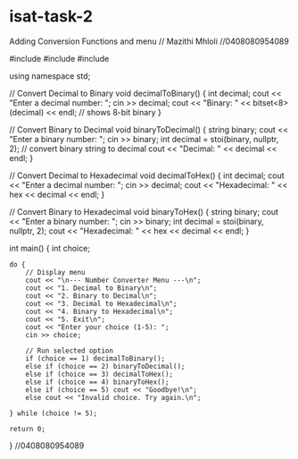 # isat-task-2
Adding Conversion Functions and menu
// Mazithi Mhloli
//0408080954089

#include <iostream>
#include <string>
#include <bitset>

using namespace std;

// Convert Decimal to Binary
void decimalToBinary() {
    int decimal;
    cout << "Enter a decimal number: ";
    cin >> decimal;
    cout << "Binary: " << bitset<8>(decimal) << endl; // shows 8-bit binary
}

// Convert Binary to Decimal
void binaryToDecimal() {
    string binary;
    cout << "Enter a binary number: ";
    cin >> binary;
    int decimal = stoi(binary, nullptr, 2); // convert binary string to decimal
    cout << "Decimal: " << decimal << endl;
}

// Convert Decimal to Hexadecimal
void decimalToHex() {
    int decimal;
    cout << "Enter a decimal number: ";
    cin >> decimal;
    cout << "Hexadecimal: " << hex << decimal << endl;
}

// Convert Binary to Hexadecimal
void binaryToHex() {
    string binary;
    cout << "Enter a binary number: ";
    cin >> binary;
    int decimal = stoi(binary, nullptr, 2);
    cout << "Hexadecimal: " << hex << decimal << endl;
}

int main() {
    int choice;

    do {
        // Display menu
        cout << "\n--- Number Converter Menu ---\n";
        cout << "1. Decimal to Binary\n";
        cout << "2. Binary to Decimal\n";
        cout << "3. Decimal to Hexadecimal\n";
        cout << "4. Binary to Hexadecimal\n";
        cout << "5. Exit\n";
        cout << "Enter your choice (1-5): ";
        cin >> choice;

        // Run selected option
        if (choice == 1) decimalToBinary();
        else if (choice == 2) binaryToDecimal();
        else if (choice == 3) decimalToHex();
        else if (choice == 4) binaryToHex();
        else if (choice == 5) cout << "Goodbye!\n";
        else cout << "Invalid choice. Try again.\n";

    } while (choice != 5);

    return 0;
}
//0408080954089

